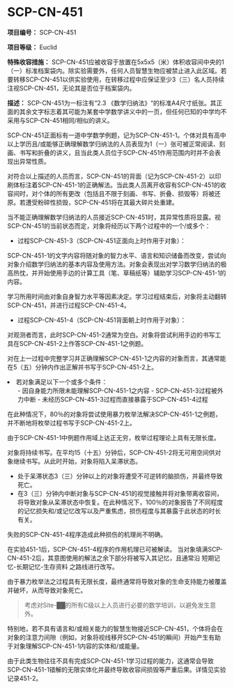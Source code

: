 # SCP-CN-451


**项目编号：** SCP-CN-451

**项目等级：** Euclid

**特殊收容措施：** SCP-CN-451应被收容于放置在5x5x5（米）体积收容间中央的1（一）标准档案袋内。除实验需要外，任何人员智慧生物应被禁止进入此区域。若要转移SCP-CN-451以供实验使用，在转移过程中应保证至少3（三）名人员持续注视SCP-CN-451，无论其是否位于档案袋内。

**描述：** SCP-CN-451为一标注有“2.3 《数学归纳法》“的标准A4尺寸纸张。其正面的其余文字标志着其可能为某套中学数学讲义中的一页，但任何已知的中学均不采用与SCP-CN-451相同/相似的讲义。

SCP-CN-451正面标有一道中学数学例题，记为SCP-CN-451-1。个体对具有高中以上学历且/或能够正确理解数学归纳法的人员表现为1（一）张可被正常阅读、刻画、书写和折叠的讲义，且当此类人员位于SCP-CN-451作用范围内时并不会表现出异常性质。

对符合以上描述的人员而言，SCP-CN-451的背面（记为SCP-CN-451-2）以印刷体标注着SCP-CN-451-1的正确解法。当此类人员离开收容有SCP-CN-451的收容间时，对个体的所有更改（包括且不限于刻画、书写、折叠、损毁等）将被还原。若遭受粉碎性损毁，SCP-CN-451将在其最大碎片处重建。

当不能正确理解数学归纳法的人员接近SCP-CN-451时，其异常性质将显露。视SCP-CN-451的当前状态而定，对象将经历以下两个过程中的一个/或多个：

- 过程SCP-CN-451-3（SCP-CN-451正面向上时作用于对象）：

SCP-CN-451-1的文字内容将随对象的智力水平、语言和知识储备而改变，尝试向对象介绍数学归纳法的基本内容及使用方法。对象会表现出对学习数学归纳法的极高热忱，并开始使用手边的计算工具（笔、草稿纸等）辅助学习SCP-CN-451-1的内容。

学习所用时间由对象自身智力水平等因素决定。学习过程结束后，对象将主动翻转SCP-CN-451，并进行过程SCP-CN-451-4。

- 过程SCP-CN-451-4（SCP-CN-451背面朝上时作用于对象）：

对观测者而言，此时SCP-CN-451-2通常为空白。对象将尝试利用手边的书写工具在SCP-CN-451-2上作答SCP-CN-451-1之例题。

对在上一过程中完整学习并正确理解SCP-CN-451-1之内容的对象而言，其通常能在5（五）分钟内作出正解并书写于SCP-CN-451-2上。

<li>&#33509;&#23545;&#35937;&#28385;&#36275;&#20197;&#19979;&#19968;&#20010;&#25110;&#22810;&#20010;&#26465;&#20214;&#65306;
<ul>- &#22240;&#33258;&#36523;&#33021;&#21147;&#25152;&#38480;&#26410;&#33021;&#29702;&#35299;SCP-CN-451-1&#20043;&#20869;&#23481;
- SCP-CN-451-3&#36807;&#31243;&#34987;&#22806;&#21147;&#20013;&#26029;
- &#26410;&#32463;&#21382;SCP-CN-451-3&#36807;&#31243;&#32780;&#30452;&#25509;&#26292;&#38706;&#20110;SCP-CN-451-4&#36807;&#31243;
</ul>
</li>
在此种情况下，80％的对象将尝试使用暴力枚举法解决SCP-CN-451-1之例题，并不断地将枚举过程书写于SCP-CN-451-2上。

由于SCP-CN-451-1中例题作用域上达正无穷，枚举过程理论上具有无限长度。

对象将持续书写。在平均15（十五）分钟后，SCP-CN-451-2将无可用空间供对象继续书写。从此时开始，对象将陷入呆滞状态。

- 处于呆滞状态3（三）分钟以上的对象将遭受不可逆转的脑损伤，并最终导致死亡。
- 在3（三）分钟内中断对象与SCP-CN-451的视觉接触并将对象带离收容间，将导致对象从呆滞状态中恢复。在此种情况下，100％的对象报告了不同程度的记忆损失和/或记忆改写以及严重焦虑，损伤程度与其暴露于此状态的时长有关。

失败的SCP-CN-451-4程序造成此种损伤的机理尚不明确。

在实验451-1后，SCP-CN-451-4程序的作用机理已可被解读。
当对象填满SCP-CN-451-2后，其意图使用的解法之余下部分将被写入其记忆，且通常沿 短期记忆-长期记忆-生存资料 之路线进行改写。

由于暴力枚举法之过程具有无限长度，最终通常将导致对象的生命支持能力被覆盖并破坏，从而导致对象死亡。


> 考虑对Site-██的所有C级以上人员进行必要的数学培训，以避免发生意外。
> 

特别地，若不具有语言和/或相关能力的智慧生物接近SCP-CN-451，个体将会在对象的注意力间隙（例如，对象将视线移开SCP-CN-451的瞬间）开始产生有助于对象理解SCP-CN-451-1内容的实体和/或能量。

由于此类生物往往不具有完成SCP-CN-451-1学习过程的能力，这通常会导致SCP-CN-451-1错解的无限实体化并最终导致收容间损毁等严重后果。详情见实验记录451-2。




